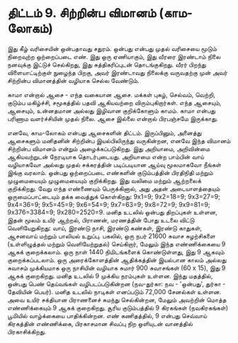 # திட்டம் 9. சிற்றின்ப விமானம் (காம-லோகம்)

இது கீழ் வரிசையின் ஒன்பதாவது சதுரம். ஒன்பது என்பது முதல் வரிசையை மூடும் நிறைவுற்ற ஒற்றைப்படை எண். இது ஒரு ஏணியாகும், இது வீரரை இரண்டாம் நிலை நனவுக்கு இட்டுச் செல்கிறது, இது சுத்திகரிப்புடன் தொடங்குகிறது. வீரர் பிறந்து விளையாட்டிற்குள் நுழைந்த பிறகு, அவர் இரண்டாவது நிலைக்கு வருவதற்கு முன் அவர் சிற்றின்ப விமானத்தின் வழியாக செல்ல வேண்டும்.

காமா என்றால் ஆசை - எந்த வகையான ஆசை. மக்கள் புகழ், செல்வம், வெற்றி, குடும்ப மகிழ்ச்சி, சமூகத்தில் பதவி ஆகியவற்றை விரும்புகிறார்கள். எந்த ஆசையும், ஆசையும், உன்னதமான அல்லது இழிவான குறிக்கோளும் காமம். காமா என்பது பரிணாம வளர்ச்சியின் முதல் நிலை. ஆசை இல்லை என்றால் பிரபஞ்சமே இருக்காது.

எனவே, காம-லோகம் என்பது ஆசைகளின் திட்டம். இருப்பினும், அனைத்து ஆசைகளும் மனிதனின் சிற்றின்ப இயல்பிலிருந்து வருகின்றன, எனவே இந்த விமானம் சிற்றின்ப விமானம் என்றும் அழைக்கப்படுகிறது. இது அறியாமை, அறிவின்மை ஆகியவற்றுடன் நேரடியாக தொடர்புடையது. அறியாமை என்ற பாம்பின் வாய் வழியாகவோ அல்லது முதல் சக்கரத்தின் படிப்படியான ஆய்வு மூலமாகவோ நீங்கள் இங்கு வரலாம். ஒன்பது ஒற்றைப்படை எண்களின் குடும்பத்தின் பிரதிநிதி மற்றும் முழுமையையும் முழுமையையும் குறிக்கிறது. இது வலிமை மற்றும் ஆற்றலைக் குறிக்கிறது. வேறு எந்த எண்ணையும் பெருக்கினால், அது அதன் அடையாளத்தையும் ஒருமைப்பாட்டையும் தக்க வைத்துக் கொள்கிறது: 9x1=9; 9x2=18=9; 9x3=27=9; 9x4=36=9; 9x5=45=9; 9x6=54=9; 9x7=63=9; 9x8=72=9; 9x9=81=9; 9x376=3384=9; 9x280=2520=9. மனித உடலில் ஒன்பது திறப்புகள் உள்ளன, இதன் மூலம் உயிர் ஆற்றல், பிராணன், மரணத்தின் போது உடலை விட்டு வெளியேறுகிறது: வாய், இரண்டு நாசி, இரண்டு கண்கள், இரண்டு காதுகள், ஆசனவாய் மற்றும் பாலியல் உறுப்பு. பகலில், ஒரு நபர் 21600 சுவாச சுழற்சிகளை (உள்ளிழுத்தல் மற்றும் வெளியேற்றுதல்) செய்கிறார், மேலும் இந்த எண்ணிக்கையை 9 ஆகக் குறைக்கலாம். ஒரு நாள் 1440 நிமிடங்களைக் கொண்டுள்ளது, இது 9 ஆகவும் குறைக்கப்படலாம். ஒரு அரைக்கோளத்தின் ஆதிக்கத்தின் இயல்பான காலம் அல்லது சுவாசம் முக்கியமாக ஒரு நாசியின் வழியாக சுமார் 900 சுவாசங்கள் (60 x 15), இது 9 ஆகக் குறைகிறது. மனித உடலில் 9 முக்கிய நரம்புகள் உள்ளன. இந்து மதத்தில், ஒன்பது பெண் தெய்வங்கள் வழிபடப்படுகின்றன (நவ-துர்கா: நவ - 'ஒன்பது', துர்கா - தேவியின் பெயர்). மனித உடலில் நாடிகள் எனப்படும் 72,000 சேனல்கள் உள்ளன. அவை உயிர் சக்தியான பிராணனைச் சுமந்து செல்கின்றன, மேலும் அவற்றின் மொத்த எண்ணிக்கையும் 9 ஆகக் குறைகிறது. சூரிய குடும்பத்தில் 9 கிரகங்கள் (நவகிரகங்கள்) பூமியில் வாழ்க்கையை பாதிக்கின்றன. எண் கணிதத்தில், 9 என்பது செவ்வாய் கிரகத்தின் எண்ணிக்கை, பிரகாசமான சிவப்பு நிற ஒளியுடன் வானத்தில் பிரகாசிக்கிறது.
